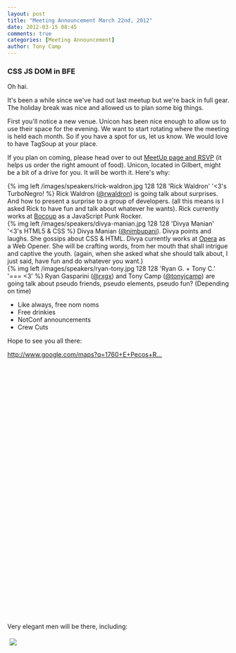 ```yaml
---
layout: post
title: "Meeting Announcement March 22nd, 2012"
date: 2012-03-15 08:45
comments: true
categories: [Meeting Announcement]
author: Tony Camp
---
```


### CSS JS DOM in BFE

<p>Oh hai.</p>
<p>It's been a while since we've had out last meetup but we're back in full gear. The holiday break was nice and allowed us to plan some big things.</p>
<p>First you'll notice a new venue. Unicon has been nice enough to allow us to use their space for the evening. We want to start rotating where the meeting is held each month. So if you have a spot for us, let us know. We would love to have TagSoup at your place.</p>
<p>If you plan on coming, please head over to out <a href="http://www.meetup.com/PHX-Tag-Soup/events/56346612/">MeetUp page and RSVP</a> (it helps us order the right amount of food). Unicon, located in Gilbert, might be a bit of a drive for you. It will be worth it. Here's why:</p>

<div class="clearfix">
{% img left /images/speakers/rick-waldron.jpg 128 128 'Rick Waldron' '<3's TurboNegro! %}
Rick Waldron (<a href="http://twitter.com/#!/rwaldron">@rwaldron</a>) is going talk about surprises. And how to present a surprise to a group of developers. (all this means is I asked Rick to have fun and talk about whatever he wants). Rick currently works at <a href="http://bocoup.com/">Bocoup</a> as a JavaScript Punk Rocker.
</div>

<div class="clearfix">
{% img left /images/speakers/divya-manian.jpg 128 128 'Divya Manian' '<3's HTML5 & CSS %}
Divya Manian (<a href="http://twitter.com/#!/nimbupani">@nimbupani</a>). Divya points and laughs. She gossips about CSS & HTML. Divya currently works at <a href="http://www.opera.com/">Opera</a> as a Web Opener. She will be crafting words, from her mouth that shall intrigue and captive the youth. (again, when she asked what she should talk about, I just said, have fun and do whatever you want.)
</div>

<div class="clearfix">
{% img left /images/speakers/ryan-tony.jpg 128 128 'Ryan G. + Tony C.' '=== <3' %}
Ryan Gasparini (<a href="http://twitter.com/#!/rxgx">@rxgx</a>) and Tony Camp (<a href="http://twitter.com/#!/tonyjcamp">@tonyjcamp</a>) are going talk about pseudo friends, pseudo elements, pseudo fun? (Depending on time)
</div>
<!-- more -->
<ul>
	<li>Like always, free nom noms</li>
	<li>Free drinkies</li>
	<li>NotConf announcements</li>
	<li>Crew Cuts</li>
</ul>
<p>Hope to see you all there:</p>
<p><a href="http://www.google.com/maps?q=1760+E+Pecos+Rd,+Gilbert,+AZ+85295&amp;hl=en&amp;ll=33.337412,-111.800995&amp;spn=0.14112,0.242386&amp;sll=37.0625,-95.677068&amp;sspn=34.259599,62.050781&amp;oq=1760&amp;hnear=1760+E+Pecos+Rd,+Gilbert,+Arizona+85295&amp;t=h&amp;z=12">http://www.google.com/maps?q=1760+E+Pecos+R...</a></p>
<div style="margin: 0 0 600px;"></div>
<p>Very elegant men will be there, including:</p>
<p><img src="http://photos4.meetupstatic.com/photos/event/2/3/3/4/event_101409012.jpeg" border="0" style="max-height: 700px; max-width: 700px; margin: 5px; float: none;" /></p>

